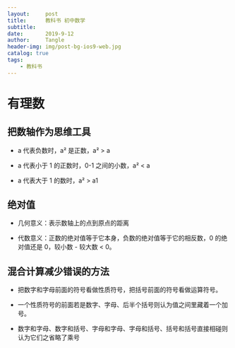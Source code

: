 ```yaml
---
layout:     post
title:      教科书 初中数学
subtitle:   
date:       2019-9-12
author:     Tangle
header-img: img/post-bg-ios9-web.jpg
catalog: true
tags:
    - 教科书
---
```


# 有理数

## 把数轴作为思维工具

- a 代表负数时，a² 是正数，a² > a

- a 代表小于 1 的正数时，0-1 之间的小数，a² < a

- a 代表大于 1 的数时，a²  > a1

## 绝对值

- 几何意义：表示数轴上的点到原点的距离

- 代数意义：正数的绝对值等于它本身，负数的绝对值等于它的相反数，0 的绝对值还是 0，较小数 - 较大数 < 0。

## 混合计算减少错误的方法

- 把数字和字母前面的符号看做性质符号，把括号前面的符号看做运算符号。

- 一个性质符号的前面若是数字、字母、后半个括号则认为值之间里藏着一个加号。

- 数字和字母、数字和括号、字母和字母、字母和括号、括号和括号直接相碰则认为它们之省略了乘号
